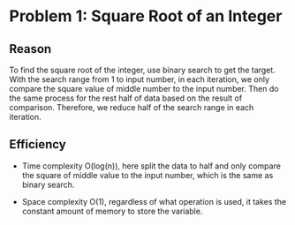 # Problem 1: Square Root of an Integer

## Reason
To find the square root of the integer, use binary search to get the target. With the search range from 1 to input number, in each iteration, we only compare the square value of middle number to the input number. Then do the same process for the rest half of data based on the result of comparison. Therefore, we reduce half of the search range in each iteration.

## Efficiency

- Time complexity
  O(log(n)), here split the data to half and only compare the square of middle value to the input number, which is the same as binary search.

- Space complexity
  O(1), regardless of what operation is used, it takes the constant amount of memory to store the variable.
